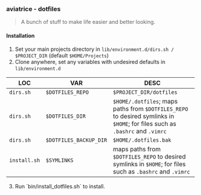 ### aviatrice - dotfiles
>A bunch of stuff to make life easier and better looking.

#### Installation
<ol>
    <li>Set your main projects directory in <code>lib/environment.d/dirs.sh / $PROJECT_DIR</code> (default <code>$HOME/Projects</code>)</li>
    <li>Clone anywhere, set any variables with undesired defaults in <code>lib/environment.d</code></li>
</ol>

| LOC          | VAR                    | DESC                                                                                                                         |
|--------------|------------------------|------------------------------------------------------------------------------------------------------------------------------|
| `dirs.sh`    | `$DOTFILES_REPO`       | `$PROJECT_DIR/dotfiles`                                                                                                      |
| `dirs.sh`    | `$DOTFILES_DIR`        | `$HOME/.dotfiles`; maps paths from `$DOTFILES_REPO` to desired symlinks in `$HOME`; for files such as `.bashrc` and `.vimrc` |
| `dirs.sh`    | `$DOTFILES_BACKUP_DIR` | `$HOME/.dotfiles.bak`                                                                                                        |
| `install.sh` | `$SYMLINKS`            | maps paths from `$DOTFILES_REPO` to desired symlinks in `$HOME`; for files such as `.bashrc` and `.vimrc`                    |

<ol start=3>
    <li>Run `bin/install_dotfiles.sh` to install.</li>
</ol>
